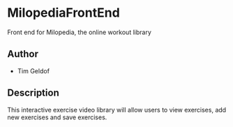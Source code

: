 # MilopediaFrontEnd
Front end for Milopedia, the online workout library
## Author
* Tim Geldof
## Description
This interactive exercise video library will allow users to view exercises, add new exercises and save exercises.

